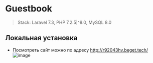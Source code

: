 # Guestbook 
> Stack: Laravel 7.3, PHP 7.2.5|^8.0, MySQL 8.0
## Локальная установка

- Посмотреть сайт можно по адресу http://r92043hv.beget.tech/
![image](https://user-images.githubusercontent.com/77768569/124394728-5bd40d80-dd09-11eb-932f-e3effd134e76.png)
